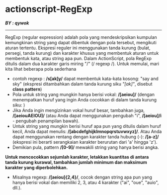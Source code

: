 # actionscript-RegExp
_**BY : qywok**_
<hr>
RegExp (regular expression) adalah pola yang mendeskripsikan kumpulan kemungkinan string yang dapat dibentuk dengan pola tersebut, mengikuti aturan tertentu. Ekspresi reguler ini menggunakan tanda kurung (bulat, persegi, tanda kurung) dan karakter khusus yang membentuk aturan untuk membentuk kata, atau string apa pun.
Dalam ActionScript, pola RegExp ditulis dalam dua karakter garis miring "/" (/ regexp /).
Untuk memulai, mari kita lihat beberapa pola sederhana

- contoh regexp : **/s[ak]y/** dapat membentuk kata-kata kosong: "say and sky" (ekspresi ditambahkan dalam tanda kurung siku _"[ak]"_, disebut **class pattern**)
- Pola untuk string yang mungkin hanya berisi vokal: **/[aeiou]/** (dengan menempatkan huruf yang ingin Anda cocokkan di dalam tanda kurung siku: )
- Jika Anda ingin mengizinkan vokal huruf besar, tambahkan juga, **/[aeiouAEIOU]/** (atau Anda dapat menggunakan pengubah "i", **/[aeiou]/i** - pengubah penampilan bawah).
- Untuk string yang mungkin berisi huruf apa pun yang ditulis dalam huruf kecil, Anda dapat menulis: **/[abcdefghijklmnopqrstuvwxyz]/**. Atau Anda dapat menggunakan rentang dengan karakter tanda hubung (-): **/[a-z]/** (ekspresi ini berarti serangkaian karakter berurutan dari 'a' hingga 'z').
- Demikian pula, pattern **/[0-9]/** mewakili string yang hanya berisi angka.

**Untuk mencocokkan sejumlah karakter, letakkan kuantitas di antara tanda kurung kurawal, tambahkan jumlah minimum dan maksimum karakter yang diperbolehkan.**
- Misalnya regexp: **/[aeiou]{2,4}/**, cocok dengan string apa pun yang hanya berisi vokal dan memiliki 2, 3, atau 4 karakter ("ai", "oue", "auio", dll.).
